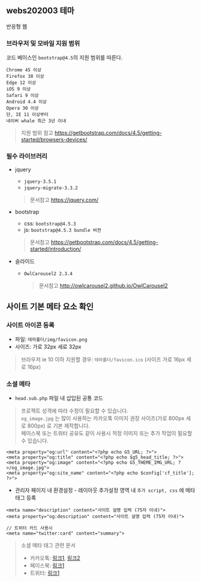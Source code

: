 ## webs202003 테마
반응형 웹

### 브라우저 및 모바일 지원 범위
코드 베이스인 `bootstrap@4.5`의 지원 범위를 따른다.    
````
Chrome 45 이상
Firefox 38 이상
Edge 12 이상
iOS 9 이상
Safari 9 이상
Android 4.4 이상
Opera 30 이상
단, IE 11 이상부터
네이버 whale 최근 3년 이내
````

> 지원 범위 참고 https://getbootstrap.com/docs/4.5/getting-started/browsers-devices/

### 필수 라이브러리

- jquery
    - `jquery-3.5.1`
    - `jquery-migrate-3.3.2`
    > 문서참고 https://jquery.com/
    
- bootstrap
    - css: `bootstrap@4.5.3`
    - js: `bootstrap@4.5.3 bundle 버젼`
    > 문서참고 https://getbootstrap.com/docs/4.5/getting-started/introduction/
    
- 슬라이드
    - `OwlCarousel2 2.3.4`
        > 문서참고 http://owlcarousel2.github.io/OwlCarousel2
        
        

## 사이트 기본 메타 요소 확인
### 사이트 아이콘 등록
- 파일: `테마폴더/img/favicon.png`
- 사이즈: 가로 32px 세로 32px
> 브라우저 ie 10 이하 지원할 경우: `테마폴더/favicon.ico` (사이즈 가로 16px 세로 16px)

### 소셜 메타

- `head.sub.php` 파일 내 삽입된 공통 코드
> 프로젝트 성격에 따라 수정이 필요할 수 있습니다.  
> `og_image.jpg` 는 많이 사용하는 카카오톡 이미지 권장 사이즈(가로 800px 세로 800px) 로 기본 제작합니다.  
> 페이스북 또는 트위터 공유도 같이 사용시 적정 이미지 또는 추가 작업이 필요할 수 있습니다.   
````
<meta property="og:url" content="<?php echo G5_URL; ?>">
<meta property="og:title" content="<?php echo $g5_head_title; ?>">
<meta property="og:image" content="<?php echo G5_THEME_IMG_URL; ?>/og_image.jpg">
<meta property="og:site_name" content="<?php echo $config['cf_title']; ?>">
````

- 관리자 페이지 내 환경설정 - 레이아웃 추가설정 영역 내 `추가 script, css` 에 메타 태그 등록
````
<meta name="description" content="사이트 설명 입력 (75자 이내)">
<meta property="og:description" content="사이트 설명 입력 (75자 이내)">

// 트위터 카드 사용시
<meta name="twitter:card" content="summary">
````
> 소셜 메타 태그 관련 문서
> - 카카오톡: [링크1](https://devtalk.kakao.com/t/topic/22238?source_topic_id=102650), [링크2](https://developers.kakao.com/docs/latest/ko/message/message-template#scrap])
> - 페이스북: [링크1](https://developers.facebook.com/docs/sharing/webmasters#markup)
> - 트위터: [링크1](https://developer.twitter.com/en/docs/twitter-for-websites/cards/guides/getting-started)

